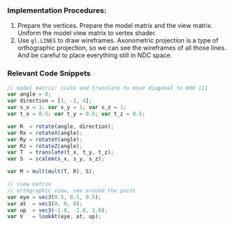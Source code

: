 <html lang="">
<script src="../angel_common/initShaders.js"></script>
<script src="../angel_common/webgl-utils.js"></script>
<script src="../angel_common/MV.js"></script>
<script src="work3/t31.js"></script>

<script id="vertex-shader" type="x-shader/x-vertex">
	attribute vec4 vPosition;
	
	attribute vec4 fragColor;
	varying vec4 fColor;
	uniform mat4 modelViewMatrix;

	void main()
	{
		gl_Position = modelViewMatrix * vPosition;
		fColor = fragColor;
	}
</script>

<script id="fragment-shader" type="x-shader/x-fragment">
	precision mediump float;
	varying vec4 fColor;

	void main()
	{
		gl_FragColor = fColor;
	}
</script>

<body>
	<canvas id='gl-canvas' height="512" width="512"></canvas>
</body>

</html>

### Implementation Procedures:
1. Prepare the vertices. Prepare the model matrix and the view matrix. Uniform the model view matrix to vertex shader.
2. Use `gl.LINES` to draw wireframes. Axonometric projection is a type of orthographic projection, so we can see the wireframes of all those lines. And be careful to place everything still in NDC space.

### Relevant Code Snippets
```js
// model matrix: scale and translate to move diagonal to 000 111
var angle = 0;
var direction = [1, -1, 4];
var s_x = 1; var s_y = 1; var s_z = 1;
var t_x = 0.5; var t_y = 0.5; var t_z = 0.5;

var R  = rotate(angle, direction);
var Rx = rotateX(angle);
var Ry = rotateY(angle);
var Rz = rotateZ(angle);
var T  = translate(t_x, t_y, t_z);
var S  = scalem(s_x, s_y, s_z);

var M = mult(mult(T, R), S);

// view matrix
// orthgraphic view, see around the point
var eye = vec3(0.5, 0.5, 0.5);
var at  = vec3(0, 0, 0);
var up  = vec3(-1.0, -1.0, 1.0);
var V   = lookAt(eye, at, up);
```